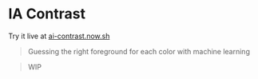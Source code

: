 # IA Contrast

Try it live at [ai-contrast.now.sh](https://ai-contrast.now.sh)

> Guessing the right foreground for each color with machine learning

> WIP
